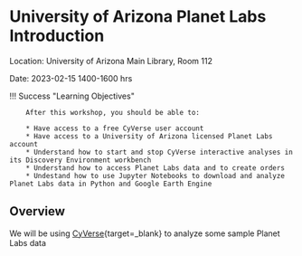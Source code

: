 # University of Arizona Planet Labs Introduction

Location: University of Arizona Main Library, Room 112

Date: 2023-02-15 1400-1600 hrs

!!! Success "Learning Objectives"

        After this workshop, you should be able to:
        
        * Have access to a free CyVerse user account 
        * Have access to a University of Arizona licensed Planet Labs account
        * Understand how to start and stop CyVerse interactive analyses in its Discovery Environment workbench
        * Understand how to access Planet Labs data and to create orders
        * Undestand how to use Jupyter Notebooks to download and analyze Planet Labs data in Python and Google Earth Engine

## Overview

We will be using [CyVerse](https://cyverse.org){target=_blank} to analyze some sample Planet Labs data



